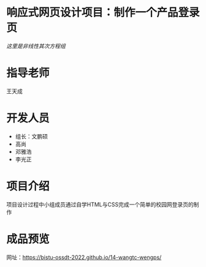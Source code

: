 # 响应式网页设计项目：制作一个产品登录页
*这里是非线性其次方程组*
# 指导老师
王天成
# 开发人员
* 组长：文鹏硕
* 高尚
* 邓雅浩
* 李光正
# 项目介绍
项目设计过程中小组成员通过自学HTML与CSS完成一个简单的校园网登录页的制作
# 成品预览
网址：https://bistu-ossdt-2022.github.io/14-wangtc-wengps/
